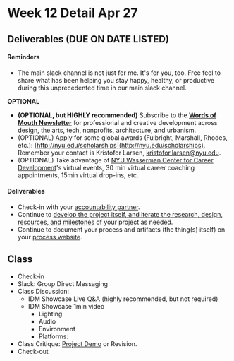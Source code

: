 # Week 12 Detail Apr 27

## Deliverables \(DUE ON DATE LISTED\)

#### Reminders

* The main slack channel is not just for me. It's for you, too. Free feel to share what has been helping you stay happy, healthy, or productive during this unprecedented time in our main slack channel. 

**OPTIONAL**

* **\(OPTIONAL, but HIGHLY recommended\)** Subscribe to the [**Words of Mouth Newsletter**](http://www.wordsofmouth.org/) for professional and creative development across design, the arts, tech, nonprofits, architecture, and urbanism.
* \(OPTIONAL\) Apply for some global awards \(Fulbright, Marshall, Rhodes, etc.\): [http://nyu.edu/scholarships](http://nyu.edu/scholarships). Remember your contact is Kristofor Larsen, kristofor.larsen@nyu.edu.
* \(OPTIONAL\) Take advantage of [NYU Wasserman Center for Career Development](https://www.nyu.edu/students/student-information-and-resources/career-development-and-jobs.html?__s=pvit1odzgzycp3tif89s)'s virtual events, 30 min virtual career coaching appointments, 15min virtual drop-ins, etc.

#### **Deliverables**

* Check-in with your [accountability partner](../assignments/accountability_partner.md).
* Continue to [develop the project itself, and iterate the research, design, resources, and milestones](../project_plan/) of your project as needed.
* Continue to document your process and artifacts \(the thing\(s\) itself\) on your [process website](../pre-work/website.md).

## Class

* Check-in
* Slack: Group Direct Messaging
* Class Discussion:
  * IDM Showcase Live Q&A \(highly recommended, but not required\)
  * IDM Showcase 1min video
    * Lighting
    * Audio
    * Environment
    * Platforms: 
* Class Critique: [Project Demo](../critiques-demos-presentations-and-exhibition/project_demo.md) or Revision. 
* Check-out

